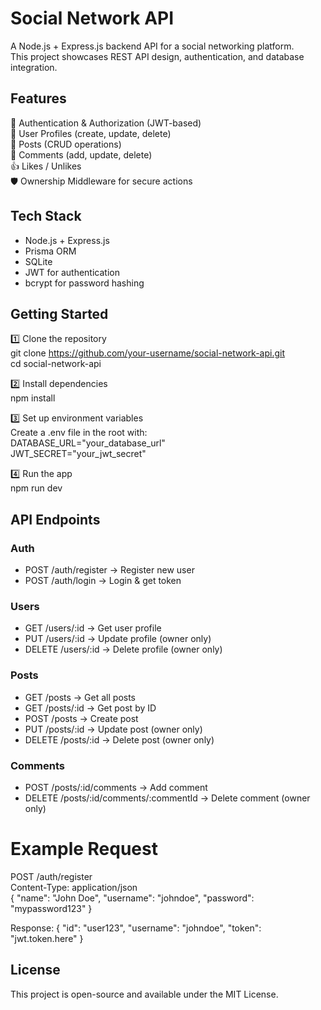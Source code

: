 # Social Network API

A Node.js + Express.js backend API for a social networking platform.<br>
This project showcases REST API design, authentication, and database integration.

## Features

🔐 Authentication & Authorization (JWT-based)<br>
👤 User Profiles (create, update, delete)<br>
📝 Posts (CRUD operations)<br>
💬 Comments (add, update, delete)<br>
👍 Likes / Unlikes<br>
🛡️ Ownership Middleware for secure actions<br>

## Tech Stack

 * Node.js + Express.js
 * Prisma ORM
 * SQLite
 * JWT for authentication
 * bcrypt for password hashing

## Getting Started

1️⃣ Clone the repository<br>
git clone https://github.com/your-username/social-network-api.git<br>
cd social-network-api

2️⃣ Install dependencies<br>
npm install

3️⃣ Set up environment variables<br>
Create a .env file in the root with:<br>
DATABASE_URL="your_database_url"<br>
JWT_SECRET="your_jwt_secret"

4️⃣ Run the app<br>
npm run dev<br>

## API Endpoints

### Auth
 * POST /auth/register → Register new user<br>
 * POST /auth/login → Login & get token

### Users
 * GET /users/:id → Get user profile<br>
 * PUT /users/:id → Update profile (owner only)<br>
 * DELETE /users/:id → Delete profile (owner only)

### Posts
 * GET /posts → Get all posts<br>
 * GET /posts/:id → Get post by ID<br>
 * POST /posts → Create post<br>
 * PUT /posts/:id → Update post (owner only)<br>
 * DELETE /posts/:id → Delete post (owner only)

### Comments
 * POST /posts/:id/comments → Add comment<br>
 * DELETE /posts/:id/comments/:commentId → Delete comment (owner only)

# Example Request

POST /auth/register<br>
Content-Type: application/json<br>
{
  "name": "John Doe",
  "username": "johndoe",
  "password": "mypassword123"
}

Response:
{
  "id": "user123",
  "username": "johndoe",
  "token": "jwt.token.here"
}

## License
This project is open-source and available under the MIT License.
